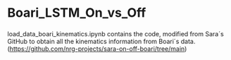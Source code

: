 # Boari_LSTM_On_vs_Off

###
load_data_boari_kinematics.ipynb contains the code, modified from Sara´s GitHub to obtain all the kinematics information from Boari´s data. (https://github.com/nrg-projects/sara-on-off-boari/tree/main)

